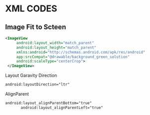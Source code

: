 XML CODES
=========
Image Fit to Scteen 
-------------------
```xml
<ImageView
     android:layout_width="match_parent"
     android:layout_height="match_parent"
     xmlns:android="http://schemas.android.com/apk/res/android"
     app:srcCompat="@drawable/background_green_solution"
     android:scaleType="centerCrop">
 </ImageView>
 ```
 Layout Garavity Direction
 ```xml
 android:layoutDirection="ltr"
 ```
 AlignParent
 ```xml
 android:layout_alignParentBottom="true"
        android:layout_alignParentLeft="true"
 ```

